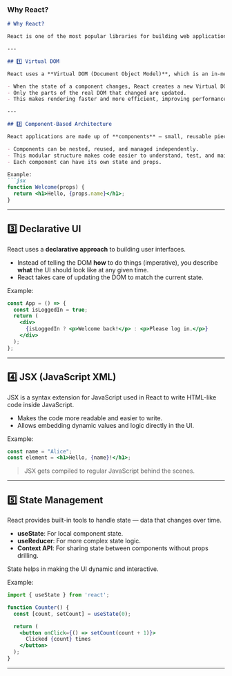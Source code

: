

### Why React?

```md
# Why React?

React is one of the most popular libraries for building web applications. It offers several advantages that make development faster, more efficient, and scalable. Here are the key reasons why developers choose React:

---

## 1️⃣ Virtual DOM

React uses a **Virtual DOM (Document Object Model)**, which is an in-memory representation of the actual DOM.

- When the state of a component changes, React creates a new Virtual DOM and compares it with the previous one (using a process called **diffing**).
- Only the parts of the real DOM that changed are updated.
- This makes rendering faster and more efficient, improving performance, especially in large applications.

---

## 2️⃣ Component-Based Architecture

React applications are made up of **components** — small, reusable pieces of code that manage their own structure and logic.

- Components can be nested, reused, and managed independently.
- This modular structure makes code easier to understand, test, and maintain.
- Each component can have its own state and props.

Example:
```jsx
function Welcome(props) {
  return <h1>Hello, {props.name}</h1>;
}
```

---

## 3️⃣ Declarative UI

React uses a **declarative approach** to building user interfaces.

- Instead of telling the DOM **how** to do things (imperative), you describe **what** the UI should look like at any given time.
- React takes care of updating the DOM to match the current state.

Example:
```jsx
const App = () => {
  const isLoggedIn = true;
  return (
    <div>
      {isLoggedIn ? <p>Welcome back!</p> : <p>Please log in.</p>}
    </div>
  );
};
```

---

## 4️⃣ JSX (JavaScript XML)

JSX is a syntax extension for JavaScript used in React to write HTML-like code inside JavaScript.

- Makes the code more readable and easier to write.
- Allows embedding dynamic values and logic directly in the UI.

Example:
```jsx
const name = "Alice";
const element = <h1>Hello, {name}!</h1>;
```

> JSX gets compiled to regular JavaScript behind the scenes.

---

## 5️⃣ State Management

React provides built-in tools to handle state — data that changes over time.

- **useState**: For local component state.
- **useReducer**: For more complex state logic.
- **Context API**: For sharing state between components without props drilling.

State helps in making the UI dynamic and interactive.

Example:
```jsx
import { useState } from 'react';

function Counter() {
  const [count, setCount] = useState(0);

  return (
    <button onClick={() => setCount(count + 1)}>
      Clicked {count} times
    </button>
  );
}
```

---
